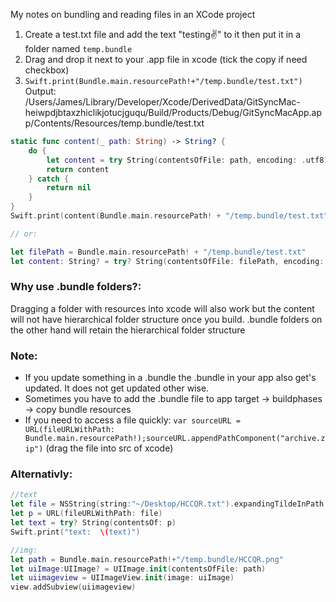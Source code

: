 My notes on bundling and reading files in an XCode project<!--more-->

1. Create a test.txt file and add the text "testing✌️" to it then put it in a folder named `temp.bundle`
2. Drag and drop it next to your .app file in xcode (tick the copy if need checkbox)
3. `Swift.print(Bundle.main.resourcePath!+"/temp.bundle/test.txt")` Output: /Users/James/Library/Developer/Xcode/DerivedData/GitSyncMac-heiwpdjbtaxzhiclikjotucjguqu/Build/Products/Debug/GitSyncMacApp.app/Contents/Resources/temp.bundle/test.txt


```swift
static func content(_ path: String) -> String? {
    do {
        let content = try String(contentsOfFile: path, encoding: .utf8) as String//encoding: NSUTF8StringEncoding
        return content
    } catch {
        return nil
    }
}
Swift.print(content(Bundle.main.resourcePath! + "/temp.bundle/test.txt"))//Output: testing✌️

// or:

let filePath = Bundle.main.resourcePath! + "/temp.bundle/test.txt"
let content: String? = try? String(contentsOfFile: filePath, encoding: .utf8) as String // encoding: NSUTF8StringEncoding

```

### Why use .bundle folders?:
Dragging a folder with resources into xcode will also work but the content will not have hierarchical folder structure once you build. .bundle folders on the other hand will retain the hierarchical folder structure 	

### Note:
- If you update something in a .bundle the .bundle in your app also get's updated. It does not get updated other wise.
- Sometimes you have to add the .bundle file to app target -> buildphases -> copy bundle resources
- If you need to access a file quickly: `var sourceURL = URL(fileURLWithPath: Bundle.main.resourcePath!);sourceURL.appendPathComponent("archive.zip")` (drag the file into src of xcode)

### Alternativly:

```swift
//text
let file = NSString(string:"~/Desktop/HCCQR.txt").expandingTildeInPath
let p = URL(fileURLWithPath: file)
let text = try? String(contentsOf: p)
Swift.print("text:  \(text)")

//img:
let path = Bundle.main.resourcePath!+"/temp.bundle/HCCQR.png"
let uiImage:UIImage? = UIImage.init(contentsOfFile: path)
let uiimageview = UIImageView.init(image: uiImage)
view.addSubview(uiimageview)
```
